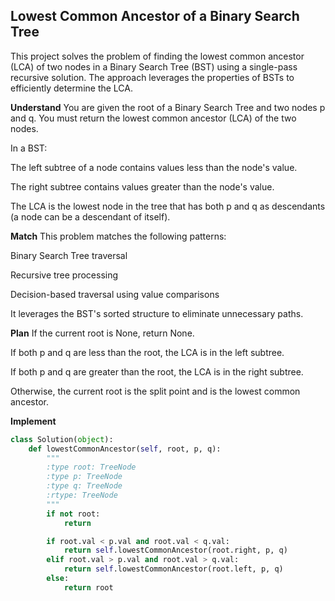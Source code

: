 ## Lowest Common Ancestor of a Binary Search Tree
This project solves the problem of finding the lowest common ancestor (LCA) of two nodes in a Binary Search Tree (BST) using a single-pass recursive solution. The approach leverages the properties of BSTs to efficiently determine the LCA.

**Understand**
You are given the root of a Binary Search Tree and two nodes p and q. You must return the lowest common ancestor (LCA) of the two nodes.

In a BST:

The left subtree of a node contains values less than the node's value.

The right subtree contains values greater than the node's value.

The LCA is the lowest node in the tree that has both p and q as descendants (a node can be a descendant of itself).

**Match**
This problem matches the following patterns:

Binary Search Tree traversal

Recursive tree processing

Decision-based traversal using value comparisons

It leverages the BST's sorted structure to eliminate unnecessary paths.

**Plan**
If the current root is None, return None.

If both p and q are less than the root, the LCA is in the left subtree.

If both p and q are greater than the root, the LCA is in the right subtree.

Otherwise, the current root is the split point and is the lowest common ancestor.

**Implement**
```python
class Solution(object):
    def lowestCommonAncestor(self, root, p, q):
        """
        :type root: TreeNode
        :type p: TreeNode
        :type q: TreeNode
        :rtype: TreeNode
        """
        if not root:
            return

        if root.val < p.val and root.val < q.val:
            return self.lowestCommonAncestor(root.right, p, q)
        elif root.val > p.val and root.val > q.val:
            return self.lowestCommonAncestor(root.left, p, q)
        else:
            return root
```
